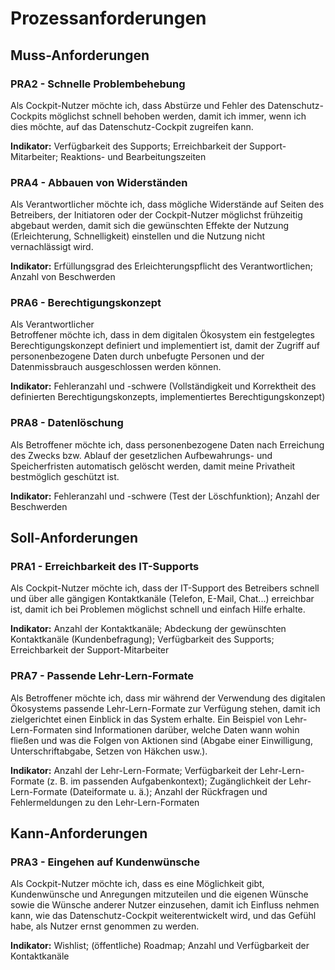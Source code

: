 # Prozessanforderungen

## Muss-Anforderungen


### PRA2 - Schnelle Problembehebung

Als Cockpit-Nutzer möchte ich, dass Abstürze und Fehler des Datenschutz-Cockpits möglichst schnell behoben werden, damit ich immer, wenn ich dies möchte, auf das Datenschutz-Cockpit zugreifen kann.

**Indikator:** Verfügbarkeit des Supports; Erreichbarkeit der Support-Mitarbeiter; Reaktions- und Bearbeitungszeiten

### PRA4 - Abbauen von Widerständen

Als Verantwortlicher möchte ich, dass mögliche Widerstände auf Seiten des Betreibers, der Initiatoren oder der Cockpit-Nutzer möglichst frühzeitig abgebaut werden, damit sich die gewünschten Effekte der Nutzung (Erleichterung, Schnelligkeit) einstellen und die Nutzung nicht vernachlässigt wird.

**Indikator:** Erfüllungsgrad des Erleichterungspflicht des Verantwortlichen; Anzahl von Beschwerden

### PRA6 - Berechtigungskonzept

Als Verantwortlicher  
Betroffener möchte ich, dass in dem digitalen Ökosystem ein festgelegtes Berechtigungskonzept definiert und implementiert ist, damit der Zugriff auf personenbezogene Daten durch unbefugte Personen und der Datenmissbrauch ausgeschlossen werden können.

**Indikator:** Fehleranzahl und -schwere (Vollständigkeit und Korrektheit des definierten Berechtigungskonzepts, implementiertes Berechtigungskonzept)

### PRA8 - Datenlöschung

Als Betroffener möchte ich, dass personenbezogene Daten nach Erreichung des Zwecks bzw. Ablauf der gesetzlichen Aufbewahrungs- und Speicherfristen automatisch gelöscht werden, damit meine Privatheit bestmöglich geschützt ist.

**Indikator:** Fehleranzahl und -schwere (Test der Löschfunktion); Anzahl der Beschwerden


## Soll-Anforderungen


### PRA1 - Erreichbarkeit des IT-Supports

Als Cockpit-Nutzer möchte ich, dass der IT-Support des Betreibers schnell und über alle gängigen Kontaktkanäle (Telefon, E-Mail, Chat...) erreichbar ist, damit ich bei Problemen möglichst schnell und einfach Hilfe erhalte.

**Indikator:** Anzahl der Kontaktkanäle; Abdeckung der gewünschten Kontaktkanäle (Kundenbefragung); Verfügbarkeit des Supports; Erreichbarkeit der Support-Mitarbeiter

### PRA7 - Passende Lehr-Lern-Formate

Als Betroffener möchte ich, dass mir während der Verwendung des digitalen Ökosystems passende Lehr-Lern-Formate zur Verfügung stehen, damit ich zielgerichtet einen Einblick in das System erhalte. Ein Beispiel von Lehr-Lern-Formaten sind Informationen darüber, welche Daten wann wohin fließen und was die Folgen von Aktionen sind (Abgabe einer Einwilligung, Unterschriftabgabe, Setzen von Häkchen usw.).

**Indikator:** Anzahl der Lehr-Lern-Formate; Verfügbarkeit der Lehr-Lern-Formate (z. B. im passenden Aufgabenkontext); Zugänglichkeit der Lehr-Lern-Formate (Dateiformate u. ä.); Anzahl der Rückfragen und Fehlermeldungen zu den Lehr-Lern-Formaten

## Kann-Anforderungen

### PRA3 - Eingehen auf Kundenwünsche

Als Cockpit-Nutzer möchte ich, dass es eine Möglichkeit gibt, Kundenwünsche und Anregungen mitzuteilen und die eigenen Wünsche sowie die Wünsche anderer Nutzer einzusehen, damit ich Einfluss nehmen kann, wie das Datenschutz-Cockpit weiterentwickelt wird, und das Gefühl habe, als Nutzer ernst genommen zu werden.

**Indikator:** Wishlist; (öffentliche) Roadmap; Anzahl und Verfügbarkeit der Kontaktkanäle
